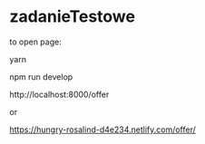 # zadanieTestowe

to open page:

yarn

npm run develop

http://localhost:8000/offer

or 

https://hungry-rosalind-d4e234.netlify.com/offer/